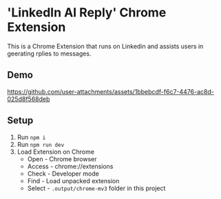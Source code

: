 # 'LinkedIn AI Reply' Chrome Extension

This is a Chrome Extension that runs on Linkedin and assists users in geerating rplies to messages.

## Demo 

https://github.com/user-attachments/assets/1bbebcdf-f6c7-4476-ac8d-025d8f568deb


## Setup

1. Run `npm i`
2. Run `npm run dev`
3. Load Extension on Chrome
   - Open - Chrome browser
   - Access - chrome://extensions
   - Check - Developer mode
   - Find - Load unpacked extension
   - Select - `.output/chrome-mv3` folder in this project
